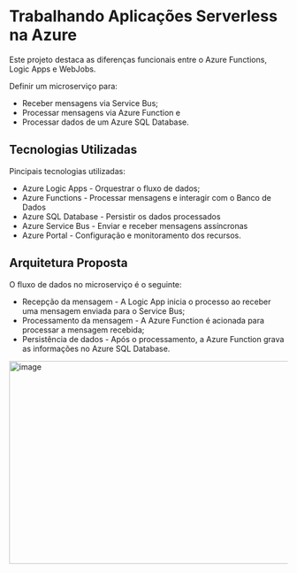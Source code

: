 # Trabalhando Aplicações Serverless na Azure

Este projeto destaca as diferenças funcionais entre o Azure Functions, Logic Apps e WebJobs.

Definir um microserviço para:

  - Receber mensagens via Service Bus;
  - Processar mensagens via Azure Function e
  - Processar dados de um Azure SQL Database.

## Tecnologias Utilizadas

Pincipais tecnologias utilizadas:

  - Azure Logic Apps - Orquestrar o fluxo de dados;
  - Azure Functions - Processar mensagens e interagir com o Banco de Dados
  - Azure SQL Database - Persistir os dados processados
  - Azure Service Bus - Enviar e receber mensagens assíncronas
  - Azure Portal - Configuração e monitoramento dos recursos.

## Arquitetura Proposta

O fluxo de dados no microserviço é o seguinte:

  - Recepção da mensagem - A Logic App inicia o processo ao receber uma mensagem enviada para o Service Bus;
  - Processamento da mensagem - A Azure Function é acionada para processar a mensagem recebida;
  - Persistência de dados - Após o processamento, a Azure Function grava as informações no Azure SQL Database.

<img width="853" height="367" alt="image" src="https://github.com/user-attachments/assets/fe020f63-39dd-4574-ab6e-b8818f2393b5" />
